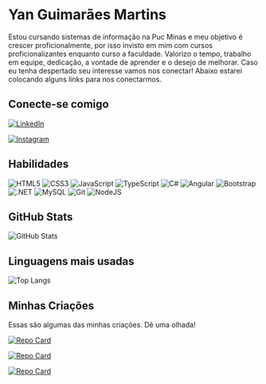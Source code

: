 # Yan Guimarães Martins

Estou cursando sistemas de informação na Puc Minas e meu objetivo é crescer proficionalmente, por isso invisto em mim com cursos proficionalizantes enquanto curso a faculdade. Valorizo o tempo, trabalho em equipe, dedicação, a vontade de aprender e o desejo de melhorar. Caso eu tenha despertado seu interesse vamos nos conectar! Abaixo estarei colocando alguns links para nos conectarmos.

## Conecte-se comigo

[![LinkedIn](https://img.shields.io/badge/LinkedIn-0077B5?style=for-the-badge&logo=linkedin&logoColor=white)](https://www.linkedin.com/in/yan-guimaraes/)

[![Instagram](https://img.shields.io/badge/-Instagram-%23E4405F?style=for-the-badge&logo=instagram&logoColor=white)](https://www.instagram.com/yan.g.uimaraes/)

## Habilidades

![HTML5](https://img.shields.io/badge/HTML5-E34F26?style=for-the-badge&logo=html5&logoColor=white)
![CSS3](https://img.shields.io/badge/CSS3-1572B6?style=for-the-badge&logo=css3&logoColor=white)
![JavaScript](https://img.shields.io/badge/JavaScript-F7DF1E?style=for-the-badge&logo=javascript&logoColor=black)
![TypeScript](https://img.shields.io/badge/TypeScript-007ACC?style=for-the-badge&logo=typescript&logoColor=white)
![C#](https://img.shields.io/badge/C%23-239120?style=for-the-badge&logo=c-sharp&logoColor=white)
![Angular](https://img.shields.io/badge/Angular-DD0031?style=for-the-badge&logo=angular&logoColor=white)
![Bootstrap](https://img.shields.io/badge/-boostrap-0D1117?style=for-the-badge&logo=bootstrap&labelColor=0D1117)
![.NET](https://img.shields.io/badge/.NET-5C2D91?style=for-the-badge&logo=.net&logoColor=white)
![MySQL](https://img.shields.io/badge/MySQL-00000F?style=for-the-badge&logo=mysql&logoColor=white)
![Git](https://img.shields.io/badge/GIT-E44C30?style=for-the-badge&logo=git&logoColor=white)
![NodeJS](https://img.shields.io/badge/node.js-6DA55F?style=for-the-badge&logo=node.js&logoColor=white)

## GitHub Stats
![GitHub Stats](https://github-readme-stats.vercel.app/api?username=YanGuimaraesMartins&theme=transparent&bg_color=000&border_color=30A3DC&show_icons=true&icon_color=30A3DC&title_color=E94D5F&text_color=FFF)
## Linguagens mais usadas
![Top Langs](https://github-readme-stats-git-masterrstaa-rickstaa.vercel.app/api/top-langs/?username=YanGuimaraesMartins&layout=compact&bg_color=000&border_color=30A3DC&title_color=E94D5F&text_color=FFF)

## Minhas Criações 
Essas são algumas das minhas criações. Dê uma olhada!

[![Repo Card](https://github-readme-stats.vercel.app/api/pin/?username=YanGuimaraesMartins&repo=AI_Website&bg_color=000&border_color=30A3DC&show_icons=true&icon_color=30A3DC&title_color=E94D5F&text_color=FFF)](https://github.com/YanGuimaraesMartins/AI_Website)


[![Repo Card](https://github-readme-stats.vercel.app/api/pin/?username=YanGuimaraesMartins&repo=Empresa&bg_color=000&border_color=30A3DC&show_icons=true&icon_color=30A3DC&title_color=E94D5F&text_color=FFF)](https://github.com/YanGuimaraesMartins/Empresa)

[![Repo Card](https://github-readme-stats.vercel.app/api/pin/?username=YanGuimaraesMartins&repo=projeto-pokedex&bg_color=000&border_color=30A3DC&show_icons=true&icon_color=30A3DC&title_color=E94D5F&text_color=FFF)](https://github.com/YanGuimaraesMartins/projeto-pokedex)